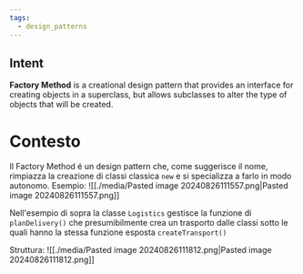 ```yaml
---
tags:
  - design_patterns
---
```

## Intent

**Factory Method** is a creational design pattern that provides an interface for creating objects in a superclass, but allows subclasses to alter the type of objects that will be created.

# Contesto
Il Factory Method é un design pattern che, come suggerisce il nome, rimpiazza la creazione di classi classica `new` e si specializza a farlo in modo autonomo.
Esempio:
![[./media/Pasted image 20240826111557.png|Pasted image 20240826111557.png]]

Nell'esempio di sopra la classe `Logistics` gestisce la funzione di `planDelivery()` che presumibilmente crea un trasporto dalle classi sotto le quali hanno la stessa funzione esposta `createTransport()`

Struttura: 
![[./media/Pasted image 20240826111812.png|Pasted image 20240826111812.png]]